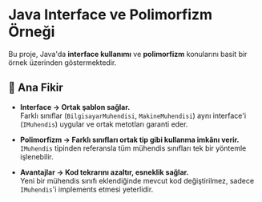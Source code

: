 
# Java Interface ve Polimorfizm Örneği

Bu proje, Java'da **interface kullanımı** ve **polimorfizm** konularını basit bir örnek üzerinden göstermektedir.

## 🚀 Ana Fikir

- **Interface → Ortak şablon sağlar.**  
  Farklı sınıflar (`BilgisayarMuhendisi`, `MakineMuhendisi`) aynı interface'i (`IMuhendis`) uygular ve ortak metotları garanti eder.

- **Polimorfizm → Farklı sınıfları ortak tip gibi kullanma imkânı verir.**  
  `IMuhendis` tipinden referansla tüm mühendis sınıfları tek bir yöntemle işlenebilir.

- **Avantajlar → Kod tekrarını azaltır, esneklik sağlar.**  
  Yeni bir mühendis sınıfı eklendiğinde mevcut kod değiştirilmez, sadece `IMuhendis`'i implements etmesi yeterlidir.
